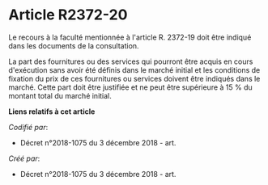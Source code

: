 # Article R2372-20

Le recours à la faculté mentionnée à l'article R. 2372-19 doit être indiqué dans les documents de la consultation.

La part des fournitures ou des services qui pourront être acquis en cours d'exécution sans avoir été définis dans le marché
initial et les conditions de fixation du prix de ces fournitures ou services doivent être indiqués dans le marché. Cette part
doit être justifiée et ne peut être supérieure à 15 % du montant total du marché initial.

**Liens relatifs à cet article**

_Codifié par_:

  - Décret n°2018-1075 du 3 décembre 2018 - art.

_Créé par_:

  - Décret n°2018-1075 du 3 décembre 2018 - art.
